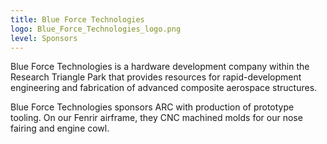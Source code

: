 ```yaml
---
title: Blue Force Technologies
logo: Blue_Force_Technologies_logo.png
level: Sponsors
---
```


Blue Force Technologies is a hardware development company within the Research
Triangle Park that provides resources for rapid-development engineering and
fabrication of advanced composite aerospace structures.

Blue Force Technologies sponsors ARC with production of prototype tooling. On
our Fenrir airframe, they CNC machined molds for our nose fairing and engine
cowl.
